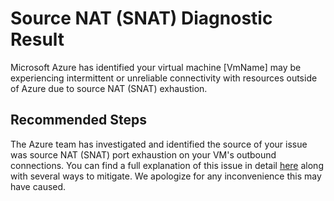 <properties
pageTitle="My VM is having outbound connectivity issues."
description="VM is having outbound connectivity issues due to SNAT exhaustion."
infoBubbleText="Issues with your VM outbound connections were detected. See details on the right."
service="microsoft.network"
resource="LoadBalancer"
authors="chadmath"
ms.author="chadmat"
displayOrder="1"
articleId="NetworkingSNATExhaustion"
diagnosticScenario="NetworkingSNATExhaustion"
selfHelpType="Diagnostics"
supportTopicIds=""
resourceTags="windows"
productPesIds=""
cloudEnvironments="Public"
/>
# Source NAT (SNAT) Diagnostic Result

<!--issueDescription-->
Microsoft Azure has identified your virtual machine <!--$VirtualMachineName-->[VmName]<!--/$VirtualMachineName--> may be experiencing intermittent or unreliable connectivity with resources outside of Azure due to source NAT (SNAT) exhaustion.
<!--/issueDescription-->

## **Recommended Steps**

The Azure team has investigated and identified the source of your issue was source NAT (SNAT) port exhaustion on your VM's outbound connections. You can find a full explanation of this issue in detail [here](https://docs.microsoft.com/azure/load-balancer/load-balancer-outbound-connections#snatexhaust) along with several ways to mitigate. We apologize for any inconvenience this may have caused.

 
